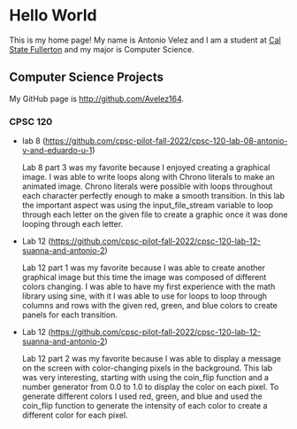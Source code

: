 # Hello World

This is my home page! My name is Antonio Velez and I am a student at [Cal State Fullerton](http://www.fullerton.edu/) and my major is Computer Science.

## Computer Science Projects

My GitHub page is http://github.com/Avelez164.

### CPSC 120

* lab 8 (https://github.com/cpsc-pilot-fall-2022/cpsc-120-lab-08-antonio-v-and-eduardo-u-1)

    Lab 8 part 3 was my favorite because I enjoyed creating a graphical image. I was able to write loops along with Chrono literals to make an animated image. Chrono literals were possible with loops throughout each character perfectly enough to make a smooth transition. In this lab the important aspect was using the input_file_stream variable to loop through each letter on the given file to create a graphic once it was done looping through each letter.

* Lab 12 (https://github.com/cpsc-pilot-fall-2022/cpsc-120-lab-12-suanna-and-antonio-2)

    Lab 12 part 1 was my favorite because I was able to create another graphical image but this time the image was composed of different colors changing. I was able to have my first experience with the math library using sine, with it I was able to use for loops to loop through columns and rows with the given red, green, and blue colors to create panels for each transition.


* Lab 12 (https://github.com/cpsc-pilot-fall-2022/cpsc-120-lab-12-suanna-and-antonio-2)

    Lab 12 part 2 was my favorite because I was able to display a message on the screen with color-changing pixels in the background. This lab was very interesting, starting with using the coin_flip function and a number generator from 0.0 to 1.0 to display the color on each pixel. To generate different colors I used red, green, and blue and used the coin_flip function to generate the intensity of each color to create a different color for each pixel.
